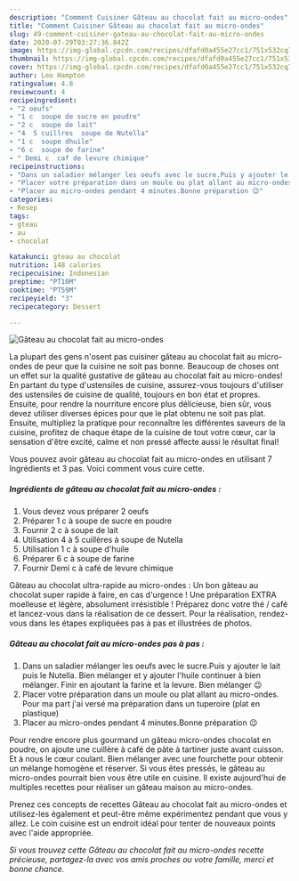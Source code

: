 ```yaml
---
description: "Comment Cuisiner Gâteau au chocolat fait au micro-ondes"
title: "Comment Cuisiner Gâteau au chocolat fait au micro-ondes"
slug: 49-comment-cuisiner-gateau-au-chocolat-fait-au-micro-ondes
date: 2020-07-29T03:27:36.842Z
image: https://img-global.cpcdn.com/recipes/dfafd0a455e27cc1/751x532cq70/gateau-au-chocolat-fait-au-micro-ondes-photo-principale-de-la-recette.jpg
thumbnail: https://img-global.cpcdn.com/recipes/dfafd0a455e27cc1/751x532cq70/gateau-au-chocolat-fait-au-micro-ondes-photo-principale-de-la-recette.jpg
cover: https://img-global.cpcdn.com/recipes/dfafd0a455e27cc1/751x532cq70/gateau-au-chocolat-fait-au-micro-ondes-photo-principale-de-la-recette.jpg
author: Leo Hampton
ratingvalue: 4.8
reviewcount: 4
recipeingredient:
- "2 oeufs"
- "1 c  soupe de sucre en poudre"
- "2 c  soupe de lait"
- "4  5 cuillres  soupe de Nutella"
- "1 c  soupe dhuile"
- "6 c  soupe de farine"
- " Demi c  caf de levure chimique"
recipeinstructions:
- "Dans un saladier mélanger les oeufs avec le sucre.Puis y ajouter le lait puis le Nutella. Bien mélanger et y ajouter l&#39;huile continuer à bien mélanger. Finir en ajoutant la farine et la levure. Bien mélanger 😉"
- "Placer votre préparation dans un moule ou plat allant au micro-ondes. Pour ma part j&#39;ai versé ma préparation dans un tuperoire (plat en plastique)"
- "Placer au micro-ondes pendant 4 minutes.Bonne préparation 😉"
categories:
- Resep
tags:
- gteau
- au
- chocolat

katakunci: gteau au chocolat 
nutrition: 148 calories
recipecuisine: Indonesian
preptime: "PT10M"
cooktime: "PT59M"
recipeyield: "3"
recipecategory: Dessert

---
```



![Gâteau au chocolat fait au micro-ondes](https://img-global.cpcdn.com/recipes/dfafd0a455e27cc1/751x532cq70/gateau-au-chocolat-fait-au-micro-ondes-photo-principale-de-la-recette.jpg)

La plupart des gens n'osent pas cuisiner gâteau au chocolat fait au micro-ondes de peur que la cuisine ne soit pas bonne. Beaucoup de choses ont un effet sur la qualité gustative de gâteau au chocolat fait au micro-ondes! En partant du type d'ustensiles de cuisine, assurez-vous toujours d'utiliser des ustensiles de cuisine de qualité, toujours en bon état et propres. Ensuite, pour rendre la nourriture encore plus délicieuse, bien sûr, vous devez utiliser diverses épices pour que le plat obtenu ne soit pas plat. Ensuite, multipliez la pratique pour reconnaître les différentes saveurs de la cuisine, profitez de chaque étape de la cuisine de tout votre cœur, car la sensation d'être excité, calme et non pressé affecte aussi le résultat final!

<!--inarticleads1-->

Vous pouvez avoir gâteau au chocolat fait au micro-ondes en utilisant 7 Ingrédients et 3 pas. Voici comment vous cuire cette.

##### Ingrédients de gâteau au chocolat fait au micro-ondes :

1. Vous devez vous préparer 2 oeufs
1. Préparer 1 c à soupe de sucre en poudre
1. Fournir 2 c à soupe de lait
1. Utilisation 4 à 5 cuillères à soupe de Nutella
1. Utilisation 1 c à soupe d&#39;huile
1. Préparer 6 c à soupe de farine
1. Fournir  Demi c à café de levure chimique


Gâteau au chocolat ultra-rapide au micro-ondes : Un bon gâteau au chocolat super rapide à faire, en cas d&#39;urgence ! Une préparation EXTRA moelleuse et légère, absolument irrésistible ! Préparez donc votre thé / café et lancez-vous dans la réalisation de ce dessert. Pour la réalisation, rendez-vous dans les étapes expliquées pas à pas et illustrées de photos. 

<!--inarticleads2-->

##### Gâteau au chocolat fait au micro-ondes pas à pas :

1. Dans un saladier mélanger les oeufs avec le sucre.Puis y ajouter le lait puis le Nutella. Bien mélanger et y ajouter l&#39;huile continuer à bien mélanger. Finir en ajoutant la farine et la levure. Bien mélanger 😉
1. Placer votre préparation dans un moule ou plat allant au micro-ondes. Pour ma part j&#39;ai versé ma préparation dans un tuperoire (plat en plastique)
1. Placer au micro-ondes pendant 4 minutes.Bonne préparation 😉


Pour rendre encore plus gourmand un gâteau micro-ondes chocolat en poudre, on ajoute une cuillère à café de pâte à tartiner juste avant cuisson. Et à nous le cœur coulant. Bien mélanger avec une fourchette pour obtenir un mélange homogène et réserver. Si vous êtes pressés, le gâteau au micro-ondes pourrait bien vous être utile en cuisine. Il existe aujourd&#39;hui de multiples recettes pour réaliser un gâteau maison au micro-ondes. 

<!--inarticleads1-->

<p>
Prenez ces concepts de recettes Gâteau au chocolat fait au micro-ondes et utilisez-les également et peut-être même expérimentez pendant que vous y allez. Le coin cuisine est un endroit idéal pour tenter de nouveaux points avec l'aide appropriée.
</p>

<p>
<i>Si vous trouvez cette Gâteau au chocolat fait au micro-ondes recette précieuse, partagez-la avec vos amis proches ou votre famille, merci et bonne chance.</i>
</p>
